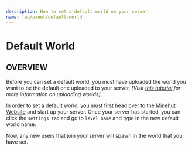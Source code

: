 ```yaml
---
description: How to set a default world on your server.
name: faq/panel/default-world
---
```


# Default World

## OVERVIEW

Before you can set a default world, you must have uploaded the world you want to be the default one uploaded to your server. _\[Visit_ [_this tutorial_](/faq/ul) _for more information on uploading worlds\]_.

In order to set a default world, you must first head over to the [Minehut Website](https://minehut.com) and start up your server. Once your server has started, you can click the `settings tab` and go to `level name` and type in the new default world name.

Now, any new users that join your server will spawn in the world that you have set.

